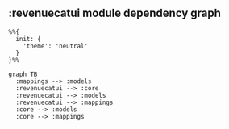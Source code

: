 ## :revenuecatui module dependency graph

```mermaid
%%{
  init: {
    'theme': 'neutral'
  }
}%%

graph TB
  :mappings --> :models
  :revenuecatui --> :core
  :revenuecatui --> :models
  :revenuecatui --> :mappings
  :core --> :models
  :core --> :mappings
```